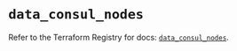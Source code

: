 # `data_consul_nodes`

Refer to the Terraform Registry for docs: [`data_consul_nodes`](https://registry.terraform.io/providers/hashicorp/consul/2.21.0/docs/data-sources/nodes).

